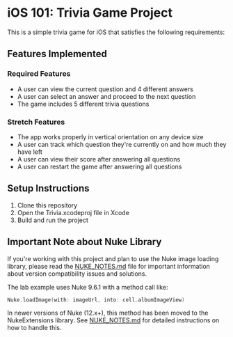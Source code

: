 # iOS 101: Trivia Game Project

This is a simple trivia game for iOS that satisfies the following requirements:

## Features Implemented

### Required Features
- A user can view the current question and 4 different answers
- A user can select an answer and proceed to the next question
- The game includes 5 different trivia questions

### Stretch Features
- The app works properly in vertical orientation on any device size
- A user can track which question they're currently on and how much they have left
- A user can view their score after answering all questions
- A user can restart the game after answering all questions

## Setup Instructions

1. Clone this repository
2. Open the Trivia.xcodeproj file in Xcode
3. Build and run the project

## Important Note about Nuke Library

If you're working with this project and plan to use the Nuke image loading library, please read the [NUKE_NOTES.md](NUKE_NOTES.md) file for important information about version compatibility issues and solutions.

The lab example uses Nuke 9.6.1 with a method call like:
```swift
Nuke.loadImage(with: imageUrl, into: cell.albumImageView)
```

In newer versions of Nuke (12.x+), this method has been moved to the NukeExtensions library. See [NUKE_NOTES.md](NUKE_NOTES.md) for detailed instructions on how to handle this.